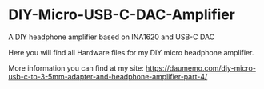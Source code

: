 # DIY-Micro-USB-C-DAC-Amplifier
A DIY headphone amplifier based on INA1620 and USB-C DAC

Here you will find all Hardware files for my DIY micro headphone amplifier.

More information you can find at my site: https://daumemo.com/diy-micro-usb-c-to-3-5mm-adapter-and-headphone-amplifier-part-4/
